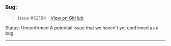 ### Bug:

> Issue #32184 - [View on GitHub](https://github.com/facebook/react/issues/32184)

Status: Unconfirmed
A potential issue that we haven't yet confirmed as a bug

---

